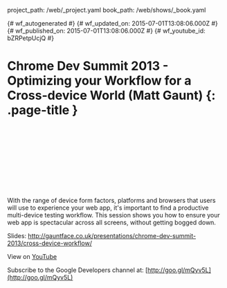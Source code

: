 project_path: /web/_project.yaml
book_path: /web/shows/_book.yaml

{# wf_autogenerated #}
{# wf_updated_on: 2015-07-01T13:08:06.000Z #}
{# wf_published_on: 2015-07-01T13:08:06.000Z #}
{# wf_youtube_id: bZRPetpUcjQ #}

# Chrome Dev Summit 2013 - Optimizing your Workflow for a Cross-device World (Matt Gaunt) {: .page-title }


<div class="video-wrapper">
  <iframe class="devsite-embedded-youtube-video" data-video-id="bZRPetpUcjQ"
          data-autohide="1" data-showinfo="0" frameborder="0" allowfullscreen>
  </iframe>
</div>

With the range of device form factors, platforms and browsers that users will use to experience your web app, it&#x27;s important to find a productive multi-device testing workflow.
This session shows you how to ensure your web app is spectacular across all screens, without getting bogged down.

Slides: http://gauntface.co.uk/presentations/chrome-dev-summit-2013/cross-device-workflow/

View on [YouTube](https://youtu.be/bZRPetpUcjQ)

Subscribe to the Google Developers channel at: [http://goo.gl/mQyv5L](http://goo.gl/mQyv5L)
